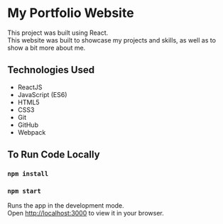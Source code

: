 # My Portfolio Website

This project was built using React.
</br>
This website was built to showcase my projects and skills, as well as to show a bit more about me.

## Technologies Used

* ReactJS
* JavaScript (ES6)
* HTML5
* CSS3
* Git
* GitHub
* Webpack

## To Run Code Locally

### `npm install`
### `npm start`

Runs the app in the development mode.\
Open [http://localhost:3000](http://localhost:3000) to view it in your browser.
